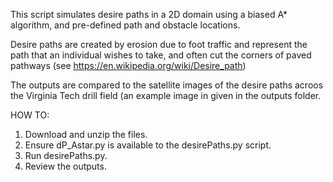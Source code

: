 
This script simulates desire paths in a 2D domain using a biased A* algorithm, and pre-defined path and obstacle locations. 

Desire paths are created by erosion due to foot traffic and represent the path that an individual wishes to take, and often cut the corners of paved pathways (see https://en.wikipedia.org/wiki/Desire_path)

The outputs are compared to the satellite images of the desire paths acroos the Virginia Tech drill field (an example image in given in the outputs folder. 

HOW TO:

1. Download and unzip the files.
2. Ensure dP_Astar.py is available to the desirePaths.py script.
3. Run desirePaths.py.
4. Review the outputs.
